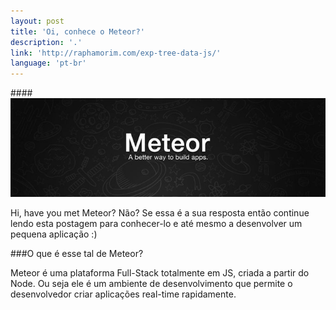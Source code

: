 ```yaml
---
layout: post
title: 'Oi, conhece o Meteor?'
description: '.'
link: 'http://raphamorim.com/exp-tree-data-js/'
language: 'pt-br'
---
```


####<img src="/assets/images/posts/meteor.jpg" alt="Meteor" />

Hi, have you met Meteor? Não? Se essa é a sua resposta então continue lendo esta postagem para
conhecer-lo e até mesmo a desenvolver um pequena aplicação :)

<!-- more -->

###O que é esse tal de Meteor?

 Meteor é uma plataforma Full-Stack totalmente em JS, criada a partir do Node. Ou seja ele é um
 ambiente de desenvolvimento que permite o desenvolvedor criar aplicações real-time rapidamente.
